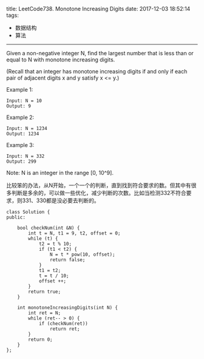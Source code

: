 title: LeetCode738. Monotone Increasing Digits
date: 2017-12-03 18:52:14
tags:
- 数据结构
- 算法
---

Given a non-negative integer N, find the largest number that is less than or equal to N with monotone increasing digits.

(Recall that an integer has monotone increasing digits if and only if each pair of adjacent digits x and y satisfy x <= y.)

Example 1:

```
Input: N = 10
Output: 9
```

Example 2:

```
Input: N = 1234
Output: 1234
```

Example 3:

```
Input: N = 332
Output: 299
```

Note: N is an integer in the range [0, 10^9].

比较笨的办法，从N开始，一个一个的判断，直到找到符合要求的数。但其中有很多判断是多余的，可以做一些优化，减少判断的次数。比如当检测332不符合要求，则331、330都是没必要去判断的。


```
class Solution {
public:
    
    bool checkNum(int &N) {
        int t = N, t1 = 9, t2, offset = 0;
        while (t) {
            t2 = t % 10;
            if (t1 < t2) {
                N = t * pow(10, offset);
                return false;
            }
            t1 = t2;
            t = t / 10;
            offset ++;
        }   
        return true;
    }
    
    int monotoneIncreasingDigits(int N) {
        int ret = N;
        while (ret-- > 0) {
            if (checkNum(ret))
                return ret;
        }
        return 0;
    }
};
```